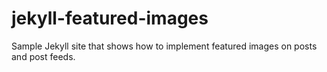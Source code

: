 # jekyll-featured-images
Sample Jekyll site that shows how to implement featured images on posts and post feeds.
